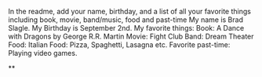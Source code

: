In the readme, add your name, birthday, and a list of all your favorite things including book, movie, band/music, food and past-time
My name is Brad Slagle. 
My Birthday is September 2nd. 
My favorite things: 
Book: A Dance with Dragons by George R.R. Martin
Movie: Fight Club
Band: Dream Theater
Food: Italian Food: Pizza, Spaghetti, Lasagna etc.
Favorite past-time: Playing video games. 

**